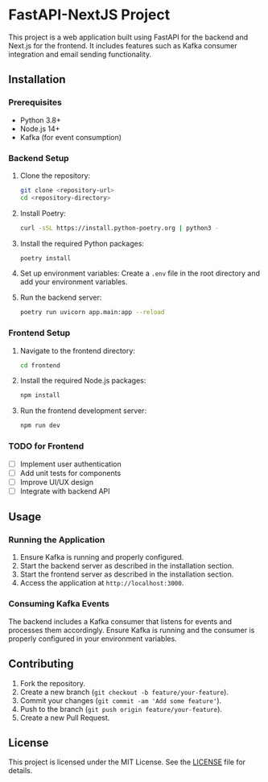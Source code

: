 # FastAPI-NextJS Project

This project is a web application built using FastAPI for the backend and Next.js for the frontend. It includes features such as Kafka consumer integration and email sending functionality.

## Installation

### Prerequisites

- Python 3.8+
- Node.js 14+
- Kafka (for event consumption)

### Backend Setup

1. Clone the repository:
    ```sh
    git clone <repository-url>
    cd <repository-directory>
    ```

2. Install Poetry:
    ```sh
    curl -sSL https://install.python-poetry.org | python3 -
    ```

3. Install the required Python packages:
    ```sh
    poetry install
    ```

4. Set up environment variables:
    Create a `.env` file in the root directory and add your environment variables.

5. Run the backend server:
    ```sh
    poetry run uvicorn app.main:app --reload
    ```

### Frontend Setup

1. Navigate to the frontend directory:
    ```sh
    cd frontend
    ```

2. Install the required Node.js packages:
    ```sh
    npm install
    ```

3. Run the frontend development server:
    ```sh
    npm run dev
    ```

### TODO for Frontend

- [ ] Implement user authentication
- [ ] Add unit tests for components
- [ ] Improve UI/UX design
- [ ] Integrate with backend API

## Usage

### Running the Application

1. Ensure Kafka is running and properly configured.
2. Start the backend server as described in the installation section.
3. Start the frontend server as described in the installation section.
4. Access the application at `http://localhost:3000`.

### Consuming Kafka Events

The backend includes a Kafka consumer that listens for events and processes them accordingly. Ensure Kafka is running and the consumer is properly configured in your environment variables.

## Contributing

1. Fork the repository.
2. Create a new branch (`git checkout -b feature/your-feature`).
3. Commit your changes (`git commit -am 'Add some feature'`).
4. Push to the branch (`git push origin feature/your-feature`).
5. Create a new Pull Request.

## License

This project is licensed under the MIT License. See the [LICENSE](LICENSE) file for details.